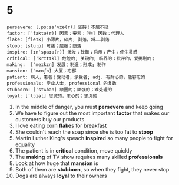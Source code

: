 # 5

```
persevere: [ˌpɜːsəˈvɪə(r)] 坚持；不屈不挠
factor: [ˈfæktə(r)] 因素；要素；[物] 因数；代理人
flake: [fleɪk] 小薄片，碎片; 剥落，将……剥落
stoop: [stuːp] 弯腰；屈服；堕落
inspire: [ɪnˈspaɪə(r)] 激发；鼓舞；启示；产生；使生灵感
critical: [ˈkrɪtɪkl] 危险的; 关键的; 临界的；批评的，爱挑剔的；
making:  [ˈmeɪkɪŋ] 发展；制造；形成; 制作
mansion: [ˈmænʃn] 大厦；宅邸
patient: 病人，患者；受动者，承受者; adj. 有耐心的，能容忍的
professionals: 专业人士, professional 的复数
stubborn: [ˈstʌbən] 顽固的；顽强的；难处理的
loyal: [ˈlɔɪəl] 忠诚的，忠心的；忠贞的
```

1. In the middle of danger, you must **persevere** and keep going
2. We have to figure out the most important **factor** that makes our customers buy our products
3. I love eating corn **flake**s for breakfast
4. She couldn't reach the soap since she is too fat to **stoop**
5. Martin Luther King's speach **inspire**d so many people to fight for equality
6. The patient is in **critical** condition, move quickly
7. The **making** of TV show requires many skilled **professionals**
8. Look at how huge that **mansion** is
9. Both of them are **stubborn**, so when they fight, they never stop
10. Dogs are always **loyal** to their owners